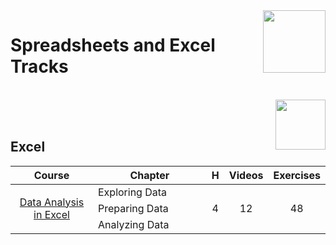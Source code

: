 <img align="right" width="100" src="https://github.com/cs-MohamedAyman/eLearning-Platforms/blob/master/DataCamp-Tracks/org-logos/datacamp.jpg">

# Spreadsheets and Excel Tracks

<br>
<img align="right" width="80" src="https://github.com/cs-MohamedAyman/eLearning-Platforms/blob/master/DataCamp-Tracks/org-logos/excel.jpg">
<br><br>

## Excel

<table>
    <thead>
        <tr>
            <th width="40%">Course</th>
            <th width="60%">Chapter</th>
            <th>H</th>
            <th>Videos</th>
            <th>Exercises</th>
        </tr>
    </thead>
    <tbody>
            <tr>
                <td rowspan=3 align=center>
<a href="https://learn.datacamp.com/courses/data-analysis-in-excel">Data Analysis in Excel</a><br>
                <td align="left">Exploring Data</td>
                <td rowspan=3 align="center">4</td>
                <td rowspan=3 align="center">12</td>
                <td rowspan=3 align="center">48</td>
                </td>
            </tr>
            <tr>
                <td align="left">Preparing Data</td>
            </tr>
            <tr>
                <td align="left">Analyzing Data</td>
            </tr>
    </tbody>
</table>
